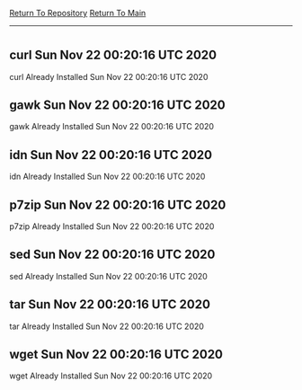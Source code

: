 [Return To Repository](https://github.com/deathbybandaid/piholeparser/)
[Return To Main](https://github.com/deathbybandaid/piholeparser/blob/master/RecentRunLogs/Mainlog.md)
____________________________________
# 
## curl Sun Nov 22 00:20:16 UTC 2020
curl Already Installed Sun Nov 22 00:20:16 UTC 2020
## gawk Sun Nov 22 00:20:16 UTC 2020
gawk Already Installed Sun Nov 22 00:20:16 UTC 2020
## idn Sun Nov 22 00:20:16 UTC 2020
idn Already Installed Sun Nov 22 00:20:16 UTC 2020
## p7zip Sun Nov 22 00:20:16 UTC 2020
p7zip Already Installed Sun Nov 22 00:20:16 UTC 2020
## sed Sun Nov 22 00:20:16 UTC 2020
sed Already Installed Sun Nov 22 00:20:16 UTC 2020
## tar Sun Nov 22 00:20:16 UTC 2020
tar Already Installed Sun Nov 22 00:20:16 UTC 2020
## wget Sun Nov 22 00:20:16 UTC 2020
wget Already Installed Sun Nov 22 00:20:16 UTC 2020
